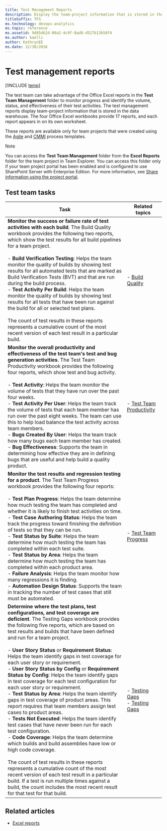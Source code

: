 ```yaml
---
title: Test Management Reports
description: Display the team-project information that is stored in the data warehouse.
titleSuffix: TFS
ms.technology: devops-analytics
ms.topic: reference
ms.assetid: 9d85d62d-00a2-4c9f-8ad8-d527b13b58f4
ms.author: kaelli
author: KathrynEE
ms.date: 12/30/2016
---
```


# Test management reports

[!INCLUDE [temp](../includes/tfs-sharepoint-version.md)]

The test team can take advantage of the Office Excel reports in the **Test Team Management** folder to monitor progress and identify the volume, status, and effectiveness of their test activities. The test management reports display team-project information that is stored in the data warehouse. The four Office Excel workbooks provide 17 reports, and each report appears in on its own worksheet.

These reports are available only for team projects that were created using the [Agile](../../boards/work-items/guidance/agile-process.md) and [CMMI](../../boards/work-items/guidance/cmmi-process.md) process templates.

> [!NOTE]
> You can access the **Test Team Management** folder from the **Excel Reports** folder for the team project in Team Explorer. You can access this folder only if your team project portal has been enabled and is configured to use SharePoint Server with Enterprise Edition. For more information, see [Share information using the project portal](../sharepoint-dashboards/share-information-using-the-project-portal.md).

## Test team tasks

| Task                                                                                                                                                                                                                                                                                                                                                                                                                                                                                                                                                                                                                                                                                                                                                                                                                                                                                                                                                                                                                                                                                                                                                                                                                                                                                                          | Related topics                                                                                                |
| ------------------------------------------------------------------------------------------------------------------------------------------------------------------------------------------------------------------------------------------------------------------------------------------------------------------------------------------------------------------------------------------------------------------------------------------------------------------------------------------------------------------------------------------------------------------------------------------------------------------------------------------------------------------------------------------------------------------------------------------------------------------------------------------------------------------------------------------------------------------------------------------------------------------------------------------------------------------------------------------------------------------------------------------------------------------------------------------------------------------------------------------------------------------------------------------------------------------------------------------------------------------------------------------------------------- | ------------------------------------------------------------------------------------------------------------- |
| **Monitor the success or failure rate of test activities with each build**. The Build Quality workbook provides the following two reports, which show the test results for all build pipelines for a team project.<br /><br /> - **Build Verification Testing**: Helps the team monitor the quality of builds by showing test results for all automated tests that are marked as Build Verification Tests (BVT) and that are run during the build process.<br />- **Test Activity Per Build**: Helps the team monitor the quality of builds by showing test results for all tests that have been run against the build for all or selected test plans.<br /><br /> The count of test results in these reports represents a cumulative count of the most recent version of each test result in a particular build.                                                                                                                                                                                                                                                                                                                                                                                                                                                                                             | - [Build Quality](build-quality-excel-report.md)                                                              |
| **Monitor the overall productivity and effectiveness of the test team's test and bug generation activities**. The Test Team Productivity workbook provides the following four reports, which show test and bug activity.<br /><br /> - **Test Activity**: Helps the team monitor the volume of tests that they have run over the past four weeks.<br />- **Test Activity Per User**: Helps the team track the volume of tests that each team member has run over the past eight weeks. The team can use this to help load balance the test activity across team members.<br />- **Bugs Created By User**: Helps the team track how many bugs each team member has created.<br />- **Bug Effectiveness**: Supports the team in determining how effective they are in defining bugs that are useful and help build a quality product.                                                                                                                                                                                                                                                                                                                                                                                                                                                                           | - [Test Team Productivity](test-team-productivity-excel-report.md)                                            |
| **Monitor the test results and regression testing for a product**. The Test Team Progress workbook provides the following four reports:<br /><br /> - **Test Plan Progress**: Helps the team determine how much testing the team has completed and whether it is likely to finish test activities on time.<br />- **Test Case Authoring Status**: Helps the team track the progress toward finishing the definition of tests so that they can be run.<br />- **Test Status by Suite**: Helps the team determine how much testing the team has completed within each test suite.<br />- **Test Status by Area**: Helps the team determine how much testing the team has completed within each product area.<br />- **Failure Analysis**: Helps the team monitor how many regressions it is finding.<br />- **Automation Design Status**: Supports the team in tracking the number of test cases that still must be automated.                                                                                                                                                                                                                                                                                                                                                                                  | - [Test Team Progress](test-team-progress-excel-report.md)                                                    |
| **Determine where the test plans, test configurations, and test coverage are deficient**. The Testing Gaps workbook provides the following five reports, which are based on test results and builds that have been defined and run for a team project.<br /><br /> - **User Story Status** or **Requirement Status**: Helps the team identify gaps in test coverage for each user story or requirement.<br />- **User Story Status by Config** or **Requirement Status by Config**: Helps the team identify gaps in test coverage for each test configuration for each user story or requirement.<br />- **Test Status by Area**: Helps the team identify gaps in test coverage of product areas. This report requires that team members assign test cases to product areas.<br />- **Tests Not Executed**: Helps the team identify test cases that have never been run for each test configuration.<br />- **Code Coverage**: Helps the team determine which builds and build assemblies have low or high code coverage.<br /><br /> The count of test results in these reports represents a cumulative count of the most recent version of each test result in a particular build. If a test is run multiple times against a build, the count includes the most recent result for that test for that build. | - [Testing Gaps](testing-gaps-excel-report-agile.md)<br />- [Testing Gaps](testing-gaps-excel-report-cmmi.md) |

## Related articles

- [Excel reports](excel-reports.md)
